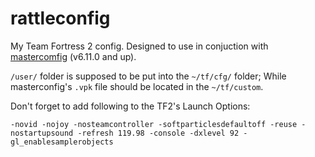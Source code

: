# rattleconfig
My Team Fortress 2 config.
Designed to use in conjuction with [mastercomfig](https://github.com/mastercoms/mastercomfig) (v6.11.0 and up).

`/user/` folder is supposed to be put into the `~/tf/cfg/` folder;
While masterconfig's `.vpk` file should be located in the `~/tf/custom`.

Don't forget to add following to the TF2's Launch Options:

`-novid -nojoy -nosteamcontroller -softparticlesdefaultoff -reuse -nostartupsound -refresh 119.98 -console -dxlevel 92 -gl_enablesamplerobjects`
